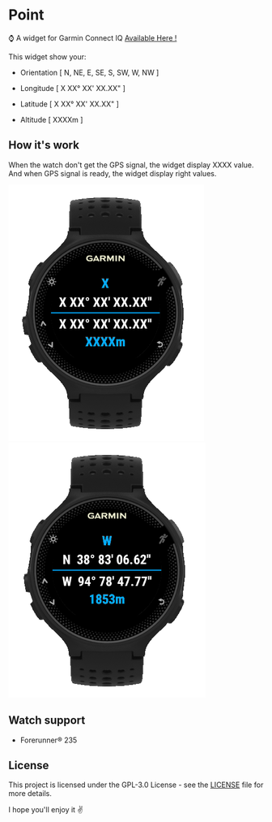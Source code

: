 # Point

:watch: A widget for Garmin Connect IQ [Available Here !](https:// "Connect IQ")

This widget show your:

* Orientation [ N, NE, E, SE, S, SW, W, NW ]

* Longitude [ X XX° XX' XX.XX" ]

* Latitude [ X XX° XX' XX.XX" ]

* Altitude [ XXXXm ]

## How it's work

When the watch don't get the GPS signal, the widget display XXXX value. And when GPS signal is ready, the widget display right values.

![GPS OFF](screenshot_gps_off.png) ![GPS ON](screenshot_gps_on.png)

## Watch support

* Forerunner® 235

## License

This project is licensed under the GPL-3.0 License - see the [LICENSE](LICENSE) file for more details.

I hope you'll enjoy it :v: